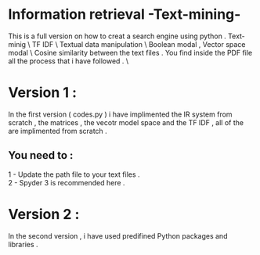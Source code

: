 # Information retrieval -Text-mining-
This is a full version on how to creat a search engine using python . Text-minig  \ TF IDF \ Textual data manipulation  \ Boolean modal , Vector space modal \ Cosine similarity between the text files . 
You find inside the PDF file all the process that i have followed . \\

# Version 1 : 
In the first version ( codes.py )  i have implimented the IR system from scratch , the matrices , the vecotr model space and the TF IDF , all of the are implimented from scratch .
## You need to : 
1 - Update the path file to your text files . \
2 - Spyder 3 is recommended here . 
# Version 2 : 
In the second version , i have used predifined Python packages and libraries . 
